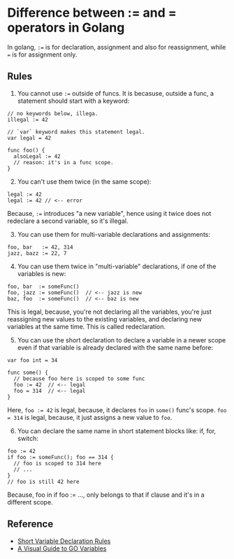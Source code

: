 # Difference between := and = operators in Golang

In golang, `:=` is for declaration, assignment and also for reassignment,  while `=` is for assignment only.

## Rules

1.  You cannot use `:=` outside of funcs. It is becasuse, outside a func, a statement should start with a keyword:

```
// no keywords below, illega.
illegal := 42

// `var` keyword makes this statement legal.
var legal = 42

func foo() {
  alsoLegal := 42
  // reason: it's in a func scope.
}
```

2. You can't use them twice (in the same scope):

```
legal := 42
legal := 42 // <-- error
```

Because, `:=` introduces "a new variable", hence using it twice does not redeclare a second variable, so it's illegal.

3. You can use them for multi-variable declarations and assignments:

```
foo, bar   := 42, 314
jazz, bazz := 22, 7
```

4. You can use them twice in "multi-variable" declarations, if one of the variables is new:

```
foo, bar  := someFunc()
foo, jazz := someFunc()  // <-- jazz is new
baz, foo  := someFunc()  // <-- baz is new
```

This is legal, because, you're not declaring all the variables, you're just reassigning new values to the existing variables, and declaring new variables at the same time. This is called redeclaration.

5. You can use the short declaration to declare a variable in a newer scope even if that variable is already declared with the same name before:

```
var foo int = 34

func some() {
  // because foo here is scoped to some func
  foo := 42  // <-- legal
  foo = 314  // <-- legal
}
```

Here, `foo := 42` is legal, because, it declares `foo` in `some()` func's scope. `foo = 314` is legal, because, it just assigns a new value to `foo`.

6. You can declare the same name in short statement blocks like: if, for, switch:

```
foo := 42
if foo := someFunc(); foo == 314 {
  // foo is scoped to 314 here
  // ...
}
// foo is still 42 here
```

Because, foo in if foo := ..., only belongs to that if clause and it's in a different scope.

## Reference
- [Short Variable Declaration Rules](https://blog.learngoprogramming.com/golang-short-variable-declaration-rules-6df88c881ee)
- [A Visual Guide to GO Variables](https://blog.learngoprogramming.com/learn-go-lang-variables-visual-tutorial-and-ebook-9a061d29babe)